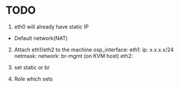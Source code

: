 # TODO

1. eth0 will already have static IP 
  - Default network(NAT) 

2. Attach eth1/eth2 to the machine
   osp_interface:
    eth1:
        ip: x.x.x.x/24
        netmask: 
        network: br-mgmt (on KVM host)
    eth2:

3. set static or br
   
3. Role which sets